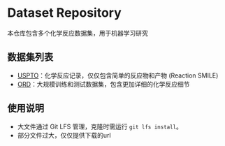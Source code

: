 # Dataset Repository

本仓库包含多个化学反应数据集，用于机器学习研究

## 数据集列表
- [USPTO](USPTO-atom-mapping/README.md)：化学反应记录，仅仅包含简单的反应物和产物 (Reaction SMILE)
- [ORD](ORD-data/README.md)：大规模训练和测试数据集，包含更加详细的化学反应细节

## 使用说明
- 大文件通过 Git LFS 管理，克隆时需运行 `git lfs install`。
- 部分文件过大，仅仅提供下载的url
